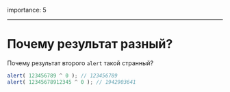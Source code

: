 importance: 5

---

# Почему результат разный?

Почему результат второго `alert` такой странный?

```js run
alert( 123456789 ^ 0 ); // 123456789
alert( 12345678912345 ^ 0 ); // 1942903641
```

